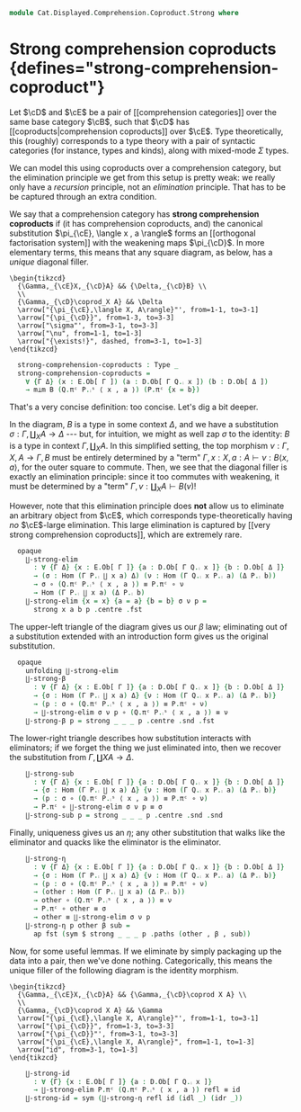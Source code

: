<!--
```agda
open import Cat.Displayed.Comprehension.Coproduct
open import Cat.Displayed.Comprehension
open import Cat.Displayed.Cartesian
open import Cat.Morphism.Orthogonal
open import Cat.Displayed.Base
open import Cat.Prelude

import Cat.Reasoning
```
-->

```agda
module Cat.Displayed.Comprehension.Coproduct.Strong where
```

# Strong comprehension coproducts {defines="strong-comprehension-coproduct"}

Let $\cD$ and $\cE$ be a pair of [[comprehension categories]] over the
same base category $\cB$, such that $\cD$ has [[coproducts|comprehension
coproducts]] over $\cE$. Type theoretically, this (roughly) corresponds
to a type theory with a pair of syntactic categories (for instance,
types and kinds), along with mixed-mode $\Sigma$ types.

We can model this using coproducts over a comprehension category, but
the elimination principle we get from this setup is pretty weak: we
really only have a _recursion_ principle, not an _elimination_
principle. That has to be be captured through an extra condition.

We say that a comprehension category has **strong comprehension
coproducts** if (it has comprehension coproducts, and) the canonical
substitution $\pi_{\cE}, \langle x , a \rangle$ forms an [[orthogonal
factorisation system]] with the weakening maps $\pi_{\cD}$. In more
elementary terms, this means that any square diagram, as below, has a
*unique* diagonal filler.

~~~{.quiver}
\begin{tikzcd}
  {\Gamma,_{\cE}X,_{\cD}A} && {\Delta,_{\cD}B} \\
  \\
  {\Gamma,_{\cD}\coprod_X A} && \Delta
  \arrow["{\pi_{\cE},\langle X, A\rangle}"', from=1-1, to=3-1]
  \arrow["{\pi_{\cD}}", from=1-3, to=3-3]
  \arrow["\sigma"', from=3-1, to=3-3]
  \arrow["\nu", from=1-1, to=1-3]
  \arrow["{\exists!}", dashed, from=3-1, to=1-3]
\end{tikzcd}
~~~

<!--
```agda
module _
  {ob ℓb od ℓd oe ℓe} {B : Precategory ob ℓb}
  {D : Displayed B od ℓd} {E : Displayed B oe ℓe}
  {D-fib : Cartesian-fibration D} {E-fib : Cartesian-fibration E}
  (P : Comprehension D) {Q : Comprehension E}
  (coprods : has-comprehension-coproducts D-fib E-fib Q)
  where
  private
    open Cat.Reasoning B
    module E = Displayed E
    module D = Displayed D
    module P = Comprehension D D-fib P
    module Q = Comprehension E E-fib Q
    open has-comprehension-coproducts coprods
```
-->

```agda
  strong-comprehension-coproducts : Type _
  strong-comprehension-coproducts =
    ∀ {Γ Δ} (x : E.Ob[ Γ ]) (a : D.Ob[ Γ Q.⨾ x ]) (b : D.Ob[ Δ ])
    → m⊥m B (Q.πᶜ P.⨾ˢ ⟨ x , a ⟩) (P.πᶜ {x = b})
```

<!--
```agda
  record make-strong-comprehension-coproducts : Type (ob ⊔ ℓb ⊔ od ⊔ oe) where
    no-eta-equality
    field
      ∐-strong-elim
        : ∀ {Γ Δ} {x : E.Ob[ Γ ]} {a : D.Ob[ Γ Q.⨾ x ]} {b : D.Ob[ Δ ]}
        → (σ : Hom (Γ P.⨾ ∐ x a) Δ) (ν : Hom (Γ Q.⨾ x P.⨾ a) (Δ P.⨾ b))
        → σ ∘ (Q.πᶜ P.⨾ˢ ⟨ x , a ⟩) ≡ P.πᶜ ∘ ν
        → Hom (Γ P.⨾ ∐ x a) (Δ P.⨾ b)
      ∐-strong-β
        : ∀ {Γ Δ} {x : E.Ob[ Γ ]} {a : D.Ob[ Γ Q.⨾ x ]} {b : D.Ob[ Δ ]}
        → {σ : Hom (Γ P.⨾ ∐ x a) Δ} {ν : Hom (Γ Q.⨾ x P.⨾ a) (Δ P.⨾ b)}
        → (p : σ ∘ (Q.πᶜ P.⨾ˢ ⟨ x , a ⟩) ≡ P.πᶜ ∘ ν)
        → ∐-strong-elim σ ν p ∘ (Q.πᶜ P.⨾ˢ ⟨ x , a ⟩) ≡ ν
      ∐-strong-sub
        : ∀ {Γ Δ} {x : E.Ob[ Γ ]} {a : D.Ob[ Γ Q.⨾ x ]} {b : D.Ob[ Δ ]}
        → {σ : Hom (Γ P.⨾ ∐ x a) Δ} {ν : Hom (Γ Q.⨾ x P.⨾ a) (Δ P.⨾ b)}
        → (p : σ ∘ (Q.πᶜ P.⨾ˢ ⟨ x , a ⟩) ≡ P.πᶜ ∘ ν)
        → P.πᶜ ∘ ∐-strong-elim σ ν p ≡ σ
      ∐-strong-η
        : ∀ {Γ Δ} {x : E.Ob[ Γ ]} {a : D.Ob[ Γ Q.⨾ x ]} {b : D.Ob[ Δ ]}
        → {σ : Hom (Γ P.⨾ ∐ x a) Δ} {ν : Hom (Γ Q.⨾ x P.⨾ a) (Δ P.⨾ b)}
        → (p : σ ∘ (Q.πᶜ P.⨾ˢ ⟨ x , a ⟩) ≡ P.πᶜ ∘ ν)
        → (other : Hom (Γ P.⨾ ∐ x a) (Δ P.⨾ b))
        → other ∘ (Q.πᶜ P.⨾ˢ ⟨ x , a ⟩) ≡ ν
        → P.πᶜ ∘ other ≡ σ
        → other ≡ ∐-strong-elim σ ν p

  to-strong-comprehension-coproducts
    : make-strong-comprehension-coproducts
    → strong-comprehension-coproducts
  to-strong-comprehension-coproducts mk x a b {u = u} {v = v} p =
    contr (∐-strong-elim _ _ p , ∐-strong-β p , ∐-strong-sub p) λ w →
       Σ-prop-path! $
       sym (∐-strong-η p (w .fst) (w .snd .fst) (w .snd .snd))
    where open make-strong-comprehension-coproducts mk
```
-->

That's a very concise definition: too concise. Let's dig a bit deeper.

<!--
```agda
module strong-comprehension-coproducts
  {ob ℓb od ℓd oe ℓe} {B : Precategory ob ℓb}
  {D : Displayed B od ℓd} {E : Displayed B oe ℓe}
  {D-fib : Cartesian-fibration D} {E-fib : Cartesian-fibration E}
  (P : Comprehension D) {Q : Comprehension E}
  (coprods : has-comprehension-coproducts D-fib E-fib Q)
  (strong : strong-comprehension-coproducts P coprods)
  where
  private
    open Cat.Reasoning B
    module E = Displayed E
    module D = Displayed D
    module P = Comprehension D D-fib P
    module Q = Comprehension E E-fib Q
    open has-comprehension-coproducts coprods
```
-->

In the diagram, $B$ is a type in some context $\Delta$, and we have a
substitution $\sigma : \Gamma , \coprod_X A \to \Delta$ --- but, for
intuition, we might as well zap $\sigma$ to the identity: $B$ is a type
in context $\Gamma, \coprod_X A$.
In this simplified setting, the top morphism $\nu : \Gamma, X, A \to
\Gamma, B$ must be entirely determined by a "term" $\Gamma, x : X, a : A
\vdash \nu : B\langle x, a \rangle$, for the outer square to commute.
Then, we see that the diagonal filler is exactly an elimination
principle: since it too commutes with weakening, it must be determined
by a "term" $\Gamma, v : \coprod_X A \vdash B(v)$!

However, note that this elimination principle does **not** allow us to
eliminate an arbitrary object from $\cE$, which corresponds
type-theoretically having _no_ $\cE$-large elimination. This large
elimination is captured by [[very strong comprehension coproducts]],
which are extremely rare.

```agda
  opaque
    ∐-strong-elim
      : ∀ {Γ Δ} {x : E.Ob[ Γ ]} {a : D.Ob[ Γ Q.⨾ x ]} {b : D.Ob[ Δ ]}
      → (σ : Hom (Γ P.⨾ ∐ x a) Δ) (ν : Hom (Γ Q.⨾ x P.⨾ a) (Δ P.⨾ b))
      → σ ∘ (Q.πᶜ P.⨾ˢ ⟨ x , a ⟩) ≡ P.πᶜ ∘ ν
      → Hom (Γ P.⨾ ∐ x a) (Δ P.⨾ b)
    ∐-strong-elim {x = x} {a = a} {b = b} σ ν p =
      strong x a b p .centre .fst
```

The upper-left triangle of the diagram gives us our $\beta$ law;
eliminating out of a substitution extended with an introduction form
gives us the original substitution.

```agda
  opaque
    unfolding ∐-strong-elim
    ∐-strong-β
      : ∀ {Γ Δ} {x : E.Ob[ Γ ]} {a : D.Ob[ Γ Q.⨾ x ]} {b : D.Ob[ Δ ]}
      → {σ : Hom (Γ P.⨾ ∐ x a) Δ} {ν : Hom (Γ Q.⨾ x P.⨾ a) (Δ P.⨾ b)}
      → (p : σ ∘ (Q.πᶜ P.⨾ˢ ⟨ x , a ⟩) ≡ P.πᶜ ∘ ν)
      → ∐-strong-elim σ ν p ∘ (Q.πᶜ P.⨾ˢ ⟨ x , a ⟩) ≡ ν
    ∐-strong-β p = strong _ _ _ p .centre .snd .fst
```

The lower-right triangle describes how substitution interacts with
eliminators; if we forget the thing we just eliminated into, then
we recover the substitution from $\Gamma, \coprod X A \to \Delta$.

```agda
    ∐-strong-sub
      : ∀ {Γ Δ} {x : E.Ob[ Γ ]} {a : D.Ob[ Γ Q.⨾ x ]} {b : D.Ob[ Δ ]}
      → {σ : Hom (Γ P.⨾ ∐ x a) Δ} {ν : Hom (Γ Q.⨾ x P.⨾ a) (Δ P.⨾ b)}
      → (p : σ ∘ (Q.πᶜ P.⨾ˢ ⟨ x , a ⟩) ≡ P.πᶜ ∘ ν)
      → P.πᶜ ∘ ∐-strong-elim σ ν p ≡ σ
    ∐-strong-sub p = strong _ _ _ p .centre .snd .snd
```

Finally, uniqueness gives us an $\eta$; any other substitution that
walks like the eliminator and quacks like the eliminator is the
eliminator.

```agda
    ∐-strong-η
      : ∀ {Γ Δ} {x : E.Ob[ Γ ]} {a : D.Ob[ Γ Q.⨾ x ]} {b : D.Ob[ Δ ]}
      → {σ : Hom (Γ P.⨾ ∐ x a) Δ} {ν : Hom (Γ Q.⨾ x P.⨾ a) (Δ P.⨾ b)}
      → (p : σ ∘ (Q.πᶜ P.⨾ˢ ⟨ x , a ⟩) ≡ P.πᶜ ∘ ν)
      → (other : Hom (Γ P.⨾ ∐ x a) (Δ P.⨾ b))
      → other ∘ (Q.πᶜ P.⨾ˢ ⟨ x , a ⟩) ≡ ν
      → P.πᶜ ∘ other ≡ σ
      → other ≡ ∐-strong-elim σ ν p
    ∐-strong-η p other β sub =
      ap fst (sym $ strong _ _ _ p .paths (other , β , sub))
```

Now, for some useful lemmas. If we eliminate by simply packaging up
the data into a pair, then we've done nothing. Categorically, this
means the unique filler of the following diagram is the identity
morphism.

~~~{.quiver}
\begin{tikzcd}
  {\Gamma,_{\cE}X,_{\cD}A} && {\Gamma,_{\cD}\coprod X A} \\
  \\
  {\Gamma,_{\cD}\coprod X A} && \Gamma
  \arrow["{\pi_{\cE},\langle X, A\rangle}"', from=1-1, to=3-1]
  \arrow["{\pi_{\cD}}", from=1-3, to=3-3]
  \arrow["{\pi_{\cD}}"', from=3-1, to=3-3]
  \arrow["{\pi_{\cE},\langle X, A\rangle}", from=1-1, to=1-3]
  \arrow["id", from=3-1, to=1-3]
\end{tikzcd}
~~~

```agda
    ∐-strong-id
      : ∀ {Γ} {x : E.Ob[ Γ ]} {a : D.Ob[ Γ Q.⨾ x ]}
      → ∐-strong-elim P.πᶜ (Q.πᶜ P.⨾ˢ ⟨ x , a ⟩) refl ≡ id
    ∐-strong-id = sym (∐-strong-η refl id (idl _) (idr _))
```
